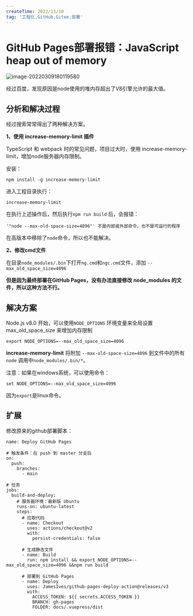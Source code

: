```yaml
---
createTime: 2022/11/10
tag: '工程化,GitHub,Gitee,部署'
---
```


# GitHub Pages部署报错：JavaScript heap out of memory

![image-20220309180119580](https://img-blog.csdnimg.cn/img_convert/98473f83bb173a1f3f7b0c7c540b123b.png)

经过百度，发现原因是node使用的堆内存超出了V8引擎允许的最大值。

[](https://blog.csdn.net/qq_42937522/article/details/123387368)分析和解决过程
----------------------------------------------------------------------

经过搜索常常得出了两种解决方案。

**1、使用 increase-memory-limit 插件**

TypeScript 和 webpack 时的常见问题，项目过大时，使用 increase-memory-limit，增加node服务器内存限制。

安装：

```
npm install -g increase-memory-limit

```

进入工程目录执行：

```
increase-memory-limit
```

在执行上述操作后，然后执行`npm run build` 后，会报错：

```
'"node --max-old-space-size=4096"' 不是内部或外部命令，也不是可运行的程序

```

在高版本中移除了`node`命令，所以也不能解决。

**2、修改cmd文件**

在目录`node_modules/.bin`下打开`ng.cmd`和`ngc.cmd`文件，添加 `--max_old_space_size=4096`

**但是因为最终部署在GitHub Pages，没有办法直接修改 node\_modules 的文件，所以这种方法不行。**

[](https://blog.csdn.net/qq_42937522/article/details/123387368)解决方案
-------------------------------------------------------------------

Node.js v8.0 开始，可以使用`NODE_OPTIONS` 环境变量来全局设置 max\_old\_space\_size 来增加内存限制

```
export NODE_OPTIONS=--max_old_space_size=4096

```

**increase-memory-limit** 将附加 `--max-old-space-size=4096` 到文件中的所有 `node` 调用中`node_modules/.bin/*`。

注意：如果在windows系统，可以使用命令：

```
set NODE_OPTIONS=--max_old_space_size=4096

```

因为`export`是linux命令。

[](https://blog.csdn.net/qq_42937522/article/details/123387368)扩展
-----------------------------------------------------------------

修改原来的github部署脚本：

```
name: Deploy GitHub Pages

# 触发条件：在 push 到 master 分支后
on:
  push:
    branches:
      - main

# 任务
jobs:
  build-and-deploy:
    # 服务器环境：最新版 Ubuntu
    runs-on: ubuntu-latest
    steps:
      # 拉取代码
      - name: Checkout
        uses: actions/checkout@v2
        with:
          persist-credentials: false

      # 生成静态文件
      - name: Build
        run: npm install && export NODE_OPTIONS=--max_old_space_size=4096 &&npm run build

      # 部署到 GitHub Pages
      - name: Deploy
        uses: JamesIves/github-pages-deploy-action@releases/v3
        with:
          ACCESS_TOKEN: ${{ secrets.ACCESS_TOKEN }}
          BRANCH: gh-pages
          FOLDER: docs/.vuepress/dist


```

